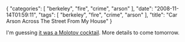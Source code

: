 {
    "categories": [
        "berkeley", 
        "fire", 
        "crime", 
        "arson"
    ], 
    "date": "2008-11-14T01:59:11", 
    "tags": [
        "berkeley", 
        "fire", 
        "crime", 
        "arson"
    ], 
    "title": "Car Arson Across The Street From My House"
}

I'm guessing <a href="http://www.youtube.com/watch?v=Rd13wCaRfJA">it was a Molotov cocktail</a>. More details to come tomorrow.